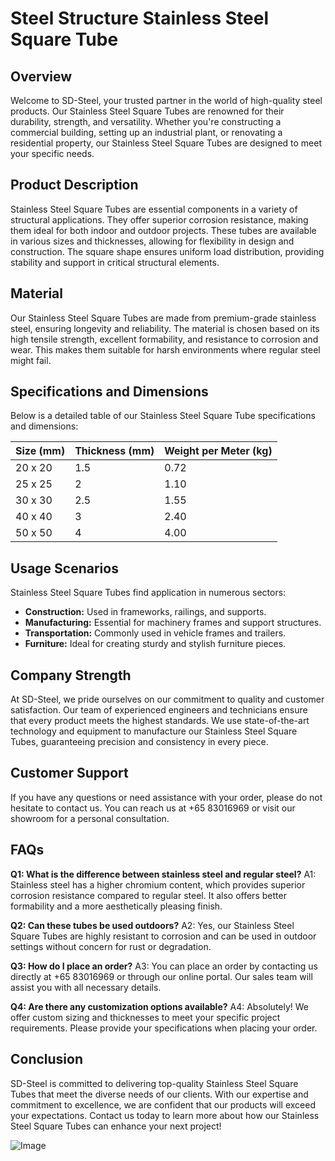# Steel Structure Stainless Steel Square Tube

## Overview
Welcome to SD-Steel, your trusted partner in the world of high-quality steel products. Our Stainless Steel Square Tubes are renowned for their durability, strength, and versatility. Whether you're constructing a commercial building, setting up an industrial plant, or renovating a residential property, our Stainless Steel Square Tubes are designed to meet your specific needs.

## Product Description
Stainless Steel Square Tubes are essential components in a variety of structural applications. They offer superior corrosion resistance, making them ideal for both indoor and outdoor projects. These tubes are available in various sizes and thicknesses, allowing for flexibility in design and construction. The square shape ensures uniform load distribution, providing stability and support in critical structural elements.

## Material
Our Stainless Steel Square Tubes are made from premium-grade stainless steel, ensuring longevity and reliability. The material is chosen based on its high tensile strength, excellent formability, and resistance to corrosion and wear. This makes them suitable for harsh environments where regular steel might fail.

## Specifications and Dimensions
Below is a detailed table of our Stainless Steel Square Tube specifications and dimensions:

| Size (mm) | Thickness (mm) | Weight per Meter (kg) |
|-----------|----------------|-----------------------|
| 20 x 20   | 1.5            | 0.72                  |
| 25 x 25   | 2              | 1.10                  |
| 30 x 30   | 2.5            | 1.55                  |
| 40 x 40   | 3              | 2.40                  |
| 50 x 50   | 4              | 4.00                  |

## Usage Scenarios
Stainless Steel Square Tubes find application in numerous sectors:
- **Construction:** Used in frameworks, railings, and supports.
- **Manufacturing:** Essential for machinery frames and support structures.
- **Transportation:** Commonly used in vehicle frames and trailers.
- **Furniture:** Ideal for creating sturdy and stylish furniture pieces.

## Company Strength
At SD-Steel, we pride ourselves on our commitment to quality and customer satisfaction. Our team of experienced engineers and technicians ensure that every product meets the highest standards. We use state-of-the-art technology and equipment to manufacture our Stainless Steel Square Tubes, guaranteeing precision and consistency in every piece.

## Customer Support
If you have any questions or need assistance with your order, please do not hesitate to contact us. You can reach us at +65 83016969 or visit our showroom for a personal consultation.

## FAQs
**Q1: What is the difference between stainless steel and regular steel?**
A1: Stainless steel has a higher chromium content, which provides superior corrosion resistance compared to regular steel. It also offers better formability and a more aesthetically pleasing finish.

**Q2: Can these tubes be used outdoors?**
A2: Yes, our Stainless Steel Square Tubes are highly resistant to corrosion and can be used in outdoor settings without concern for rust or degradation.

**Q3: How do I place an order?**
A3: You can place an order by contacting us directly at +65 83016969 or through our online portal. Our sales team will assist you with all necessary details.

**Q4: Are there any customization options available?**
A4: Absolutely! We offer custom sizing and thicknesses to meet your specific project requirements. Please provide your specifications when placing your order.

## Conclusion
SD-Steel is committed to delivering top-quality Stainless Steel Square Tubes that meet the diverse needs of our clients. With our expertise and commitment to excellence, we are confident that our products will exceed your expectations. Contact us today to learn more about how our Stainless Steel Square Tubes can enhance your next project!

![Image](https://github.com/user-attachments/assets/2567258e-e124-4816-932d-1809bd27ef0b)